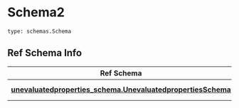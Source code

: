 # Schema2
```
type: schemas.Schema
```

## Ref Schema Info
Ref Schema | Input Type | Output Type
---------- | ---------- | -----------
[**unevaluatedproperties_schema.UnevaluatedpropertiesSchema**](../../../../../../../../../components/schema/unevaluatedproperties_schema.md) | dict, schemas.immutabledict | schemas.immutabledict
